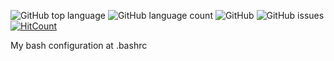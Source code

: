 ![GitHub top language](https://img.shields.io/github/languages/top/RosaleeKnight/bash-configuration)
![GitHub language count](https://img.shields.io/github/languages/count/RosaleeKnight/bash-configuration)
![GitHub](https://img.shields.io/github/license/RosaleeKnight/bash-configuration)
![GitHub issues](https://img.shields.io/github/issues/RosaleeKnight/bash-configuration)
[![HitCount](https://hits.dwyl.com/RosaleeKnight/minesweeper.svg?style=flat)](http://hits.dwyl.com/RosaleeKnight/bash-configuration)

My bash configuration at .bashrc
